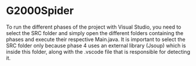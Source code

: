 # G2000Spider
To run the different phases of the project with Visual Studio, you need to select the SRC folder and simply open the different folders containing the phases and execute their respective Main.java.
It is important to select the SRC folder only because phase 4 uses an external library (Jsoup) which is inside this folder, along with the .vscode file that is responsible for detecting it.
